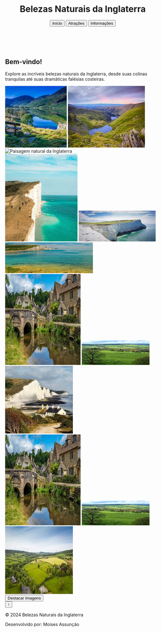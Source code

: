 <!DOCTYPE html>
<html lang="pt-BR">
<head>
    <meta charset="UTF-8">
    <meta name="viewport" content="width=device-width, initial-scale=1.0">
    <link rel="stylesheet" href="/css/Belezas-Naturais-da-Inglaterra.css">
</head>
<body>
    <header>
        <h1>Belezas Naturais da Inglaterra</h1>
        <nav>
            <a href="index.html" class="active"> <button class="botaofooter">Início </button></a>
            <a href="atracoes.html"> <button class="botaofooter"> Atrações </button></a>
            <a href="informacoes.html"> <button class="botaofooter"> Informações </button></a>
        </nav>
    </header>
    <main>
        <section class="profile-info" >
                <br>
                <h2 id="ordem">Bem-vindo!</h2>
                <p id="ordem"> Explore as incríveis belezas naturais da Inglaterra, desde suas colinas tranquilas até suas dramáticas falésias costeiras.</p>
                <img src="imagens/foto1.png" alt="Paisagem natural da Inglaterra" class="gallery" width="200" height="200">
                <img src="imagens/foto2.png" alt="Paisagem natural da Inglaterra" class="gallery" width="250" height="200">
                <img src="imagens/foto3.png" alt="Paisagem natural da Inglaterra" class="gallery" width="280" height="310">
                <br>
                <img src="imagens/foto4.png" alt="Paisagem natural da Inglaterra" class="gallery" width="235" height="285">
                <img src="imagens/foto5.png" alt="Paisagem natural da Inglaterra" class="gallery" width="250" height="100">
                <img src="imagens/foto6.png" alt="Paisagem natural da Inglaterra" class="gallery" width="285" height="100">
                <br>
                <img src="imagens/foto7.png" alt="Paisagem natural da Inglaterra" class="gallery" width="245" height="295">
                <img src="imagens/foto8.png" alt="Paisagem natural da Inglaterra" class="gallery" width="220" height="80">
                <img src="imagens/foto9.png" alt="Paisagem natural da Inglaterra" class="gallery" width="220" height="220">
                <br>
                <img src="imagens/foto10.png" alt="Paisagem natural da Inglaterra" class="gallery" width="245" height="295">
                <img src="imagens/foto11.png" alt="Paisagem natural da Inglaterra" class="gallery" width="220" height="80">
                <img src="imagens/foto12.png" alt="Paisagem natural da Inglaterra" class="gallery" width="220" height="220">
                <br>
            </section>
            <div class="BotaoDestaque">
                <button id="highlight-btn" class="BOTAO">Destacar Imagens</button>
            </div>
    </main>
    <button id="back-to-top">↑</button>
    <footer>
        <p>&copy; 2024 Belezas Naturais da Inglaterra</p>
        <P> Desenvolvido por: Moises Assunção </P>
    </footer>
    <script src="/js/Belezas-Naturais-da-Inglaterra.js"></script>
</body>
</html>
